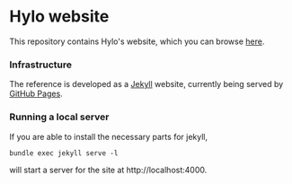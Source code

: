 # Hylo website

This repository contains Hylo's website, which you can browse [here](https://hylo-lang.org).

### Infrastructure

The reference is developed as a [Jekyll](https://jekyllrb.com) website,
currently being served by [GitHub Pages](https://pages.github.com).

### Running a local server

If you are able to install the necessary parts for jekyll,

```
bundle exec jekyll serve -l
```

will start a server for the site at http://localhost:4000.
